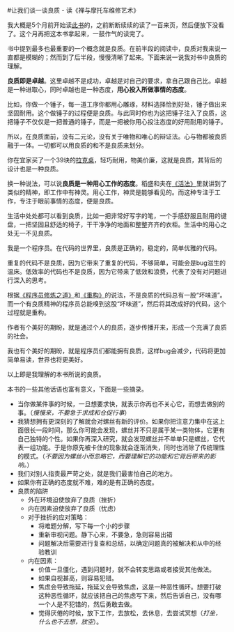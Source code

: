 #让我们谈一谈良质 - 读《禅与摩托车维修艺术》

我大概是5个月前开始读[此书](http://book.douban.com/subject/6811366/)的，之前断断续续的读了一百来页，然后便放下没看了。这个月再把这本书拿起来，一鼓作气的读完了。

书中提到最多也最重要的一个概念就是良质。在前半段的阅读中，良质对我来说一直都是模糊的；然而到了后半段，慢慢清晰了起来。下面来说一说我对书中良质的理解。

**良质即是卓越**。这里卓越不是成功，卓越是对自己的要求，拿自己跟自己比。卓越是一种进取心，同时卓越也是一种态度，**用心投入所做事情的态度**。

比如，你做一个锤子，每一道工序你都用心雕琢，材料选择恰到好处，锤子做出来坚固耐用。这个做锤子的过程便是良质。与此同时你也为这把锤子注入了良质，这把锤子不仅仅是一把普通的锤子，而是一把被你用心投注态度的好用耐用的锤子。

所以，在良质面前，没有二元论，没有关于唯物和唯心的辩证法。心与物都被良质融于一体。一切都可以用良质的和不是良质来划分。

你在宜家买了一个39块的[拉克桌](http://www.ikea.com/cn/zh/catalog/products/00193664/)，轻巧耐用，物美价廉，这就是良质，其背后的设计也是一种良质。

换一种说法，可以说**良质是一种用心工作的态度**。稻盛和夫在[《活法》](http://book.douban.com/subject/1269900/)里就讲到了类似的精神，即工作中有神灵。用心工作，神灵是能够看见的。而这种专注于工作，专注于眼前事情的态度，便是良质。

生活中处处都可以看到良质，比如一把非常好写字的笔，一个手感舒服且耐用的键盘，一把坚固且舒适的椅子，干干净净的地面和整整齐齐的衣柜。生活中的用心之处无一不见良质。

我是一个程序员。在代码的世界里，良质是正确的，稳定的，简单优雅的代码。

重复的代码不是良质，因为它带来了重复的代码，不够简单，可能会是bug滋生的温床。低效率的代码也不是良质，因为它带来了低效和浪费，代表了没有对问题进行深入的思考。

根据[《程序员修炼之道》](http://book.douban.com/subject/1152111/)和[《重构》](http://book.douban.com/subject/4262627/)的说法，不是良质的代码总有一股“坏味道”。而一个有良质精神的程序员总能嗅到这股“坏味道”，然后将其改成好的代码，这个过程就是重构。

作者有个美好的期盼，就是通过个人的良质，逐步传播开来，形成一个充满了良质的社会。

我也有个美好的期盼，就是程序员们都能拥有良质，这样bug会减少，代码将更加简单易读，世界也将更美好。

以上即是我理解的本书所说的良质。

本书的一些其他话语也富有意义，下面是一些摘录。

* 当你做某件事的时候，一旦想要求快，就表示你再也不关心它，而想去做别的事。（*慢慢来，不要急于求成和仓促行事*）
* 我猜想拥有更深刻的了解就会对螺丝有新的评价。如果你把注意力集中在这上面很长一段时间，那么你可能会发现，螺丝并不只是属于某一类物体，它更有自己独特的个性。如果你再深入研究，就会发现螺丝并不单单只是螺丝，它代表一组功能。于是你原先被卡住的现象就会逐渐消失，同时也消除了传统理性的模式。（*不要因为螺丝小而忽略它，而要理解它的功能和它背后带来的影响。*）
* 我们对别人指责最严苛之处，就是我们最害怕自己的地方。
* 如果你有正确的态度就不难，难的是有正确的态度。
* 良质的陷阱
	* 外在环境迫使放弃了良质（挫折）
	* 内在因素迫使放弃了良质（忧虑）
	* 对于挫折的应对策略：
		* 将难题分解，写下每一个小的步骤
		* 重新审视问题。静下心来，不要急，急则容易出错
		* 问题解决后需要进行复查和总结，以确定问题真的被解决和从中的经验教训
	* 内在因素：
		* 价值一旦僵化，遇到问题时，就不会转变思路或者接受其他做法。
		* 如果自视甚高，则容易犯错。
		* 焦虑会导致拖延，拖延又会导致焦虑，这是一种恶性循环。想要打破这种恶性循环，就应该把自己的焦虑写下来，然后告诉自己，没有哪一个人是不犯错的，然后勇敢去做。
		* 觉得厌倦的时候，放下工作，去放松，去休息，去尝试冥想（*打坐，什么也不去想，放空*）。
		



